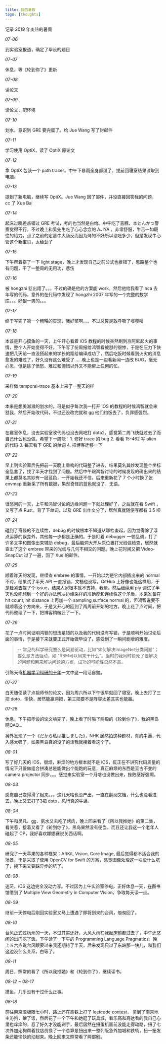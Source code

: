 ```yaml
---
title: 我的暑假
tags: [thoughts]
---
```


记录 2019 年炎热的暑假
<!--more-->

*07-06*

到实验室报道，确定了毕设的题目

*07-07*

休息，等《轮到你了》更新

*07-08*

读论文

*07-09*

读论文，配环境

*07-10*

划水，意识到 GRE 要完蛋了。给 Jue Wang 写了封邮件

*07-11*

学习使用 OptiX，读了 OptiX 原论文

*07-12*

拿 OptiX 包装一个 path tracer。中午下暴雨全身都湿了，提前回寝室结果没取到电脑。

*07-13*

提到了新电脑，继续写 OptiX。Jue Wang 回了邮件，并没直接回答我的问题，cc 了 Xue Bai

*07-14*

起床过晚差点错过 GRE 考试，考的也当然是白给。中午吃了喜豚，本とんかつ警察觉得不行，不过晚上和吴先生吃了心心念念的 AJIYA ，非常舒服，牛舌一如既往的给力，点了之前的定番牛大肠反而因为烤的不好所以没吃多少，但是发现牛心管这个新宝贝，太给劲了

*07-15*

下午帮着搭了一下 light stage，晚上才发现自己之前公式也推错了，思路整个也有问题，干了一整周的无用功，悲伤

*07-16*

被 hongzhi 怼出翔了。。。不过的确是他的方案能 work，然后他给我看了 hca 去年写的代码，意外的在代码中发现了 hongzhi 2007 年写的一个完整的数学库。。。好狠一男的。。。

*07-17*

终于写完了第一个粗略的实现，我好菜啊。。。不过总算是敢呼吸了嘤嘤嘤

*07-18*

本该是开心摸鱼的一天，上午开心看着 iOS 教程的时候突然刷到京阿尼起火的事情，整个人开始变得不好，下午写了份周报给鸿智看被怼的很惨，于是在压力下快速把几天前一直没搭起来的学长的翔给编译成功了，然后吃饭时候看到火灾的消息愈发的难过了，好久没有这么难受了......晚上也是一边看新闻一边改 BUG，毫无心思，但是除了愤怒、难过和惋惜以外又不能帮上任何的忙。

*07-19*

采样做 temporal-trace 基本上采了一整天的样

*07-20*

本来是想美滋滋的划水的，可是似乎每次我一打开 iOS 的教程的时候鸿智就会来怼我，然后开始改代码，不过还没改完就和 gg 他们约饭去了，负罪感强烈。

*07-21*

在寝室休息，没去实验室改代码也没去网吧打 dota2，感觉第二周飞快就过去了而自己什么也没做。希望下一周能：1. 修好 trace 的 bug 2. 看看 15-462 写 alien 的代码 3. 每天看下 GRE 的单词 4. 把博客迁移一下

*07-22*

早上到实验室后先把前一天晚上重构的代码整了进去，结果莫名其妙发现整个坐标全乱套了，找了半天才找到了问题。然后中午跟鸿智讨论的时候发现的确出来的结果上都莫名其妙有一层蓝色，一开始我还不信，后来重新花了 7 个小时换了张 envmap 重新采了所有数据，果然奇怪的蓝色就没了，无语。

*07-23*

很悠闲的一天，上午和鸿智讨论的边缘问题一下就处理好了，之后就在看 Swift ，又写了点 Rust，背了下单词，以及 GRE 出作文分了，居然真就随便写都有 3.5 呗

*07-24*

碰到了奇怪的不连续性，debug 的时候根本不知道从哪检查起，因为觉得除了浮点运算的误差外，其他每一步都是正确的。于是盯着 debugger 一顿乱调，打了许多文字和图像出来辅助 debug，最后脑洞大开从原位置打光线做检查，居然就查出了这个 embree 带来的光线与几何不相交的问题。晚上花时间又把 Video-SnapCut 过了一遍，回了 Xue 的邮件。

*07-25*

顺着昨天的发现，继续查 embree 的事情，一开始以为是它内部插出来的 normal 不对，结果试了半天 API 一直报错，文档也没写，GitHub 上好像也能这样用，于是赶紧去提了个 issue，结果人家根本就不支持，我晕。然后继续用 ply 调试了半天也没能想到一个好的办法解决边缘采样的准确度和连续性这个矛盾，本来准备在 hit count, hit distance 上再加一个 sampling surface normal 的，但鸿智说要不就顺着这个方向来，于是又开心的回到了两周前开始的地方。晚上花了点时间，把代码整理了一下，把博客稍微迁了一下。

*07-26*

花了一点时间证明鸿智的想法是错的以及我的代码没有写错，于是顺利开始讨论后面的事情，于是接下来就要正式开始做毕设了，感受到了一瞬间剧增的难度。

> -- 常见的科学研究要么是问题驱动，比如“如何解决ImageNet分类问题”；要么是方法驱动，如 “RBM可以用来干什么”。当时的我同时锁死了要解决的问题和用来解决问题的方案，成功的可能性自然不高。

引陈天奇[机器学习科研的十年](https://zhuanlan.zhihu.com/p/74249758)一文中这一段话自勉。

*07-27*

白天随便读了点祖师爷的论文，因为周六所以下午很早就回了寝室，晚上去打了三把 doto，愉快，居然能赢两把，第三把要不是阵容太差其实也能赢。

*07-28*

休息，下午把毕设的论文啃完了，晚上看了时隔了两周的《轮到你了》，我的黑岛啊QAQ...

另外发现了一个《だから私は推しました》，NHK 居然拍这种题材，真的牛逼，代入感太强了，如果黑岛真的没了的话我就接着看这个了。

*08-01*

写了好几天的 iOS，很烦，麻烦的地方根本就不是 iOS，反正在不讲究代码质量的情况下只要做组合拼凑总是能做出个能跑的玩意，真正麻烦的东西是亘古不变的 camera projector 同步。。。感觉来实验室一个月啥也没做出来，挫败感好强啊。

*08-03*

感觉自己变得滑了起来。。。这几天啥也没产出，一直在翻阅文档，什么也没看进去。晚上又去打了3把 doto，风行真的牛逼。

*08-04*

下午和吴凡、gg、氨水又去吃了烤肉，晚上回来看了《所以我推她》的第二集，看哭惹，接着又看了《轮到你了》，黑岛果然没有便当，而且还让我这一个老年人磕起了 CP，我好喜欢娜娜赛说关西话啊。

*08-05*

研究了一天苹果的各种框架：ARKit, Vision, Core Image, 最后觉得都不适合我的场景，于是采取了使用 OpenCV for Swift 的方案，感觉图像处理这一块没什么坑了，接下来又要踩异步的坑了。

*08-08*

迷茫，iOS 这边完全没动力写。不过因为上午实验室停电，正好休息一天，在图书馆借到了 Multiple View Geometry in Computer Vision，争取每天读一点。

*08-09*

继前一天停电后刚回实验室又马上遭遇了即将到来的台风，匆匆回了。

*08-10*

台风正式过杭州的一天，不过其实还好，大风大雨在我起床前都过去了，中午还悠闲的出门吃了饭。下午读了一下午的 Programming Language Pragmatics，晚上五六点说台风眼要过来我还期待了半天，后来发现只过了东站那一块儿，和我们这边没什么关系，白等了。

*08-11*

周日，照常的看了《所以我推她》和《轮到你了》，继续读书。

*08-12 ~ 08-17*

摸鱼，几乎没有干过什么正事。

*08-18*

前往南京浪极限七小时，路上还在高铁上打了 leetcode contest， 见到了南京地主沁狗，蹭了饭，然后花了一个下午和她逛了玩具城，看乐高和高达看的我自己心里也痒痒的，忍了好久才没能剁手，最后居然在扭蛋机面前没能走得动路，扭了七次外加沁狗帮着找店员换了一个总算是扭出来一整列阪急外加城和铁轨，扭一扭发条还能愉快的动起来。晚上回来又照常看了两部剧。
